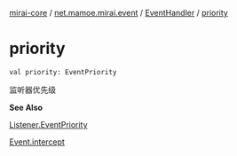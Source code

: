[mirai-core](../../index.md) / [net.mamoe.mirai.event](../index.md) / [EventHandler](index.md) / [priority](./priority.md)

# priority

`val priority: EventPriority`

监听器优先级

**See Also**

[Listener.EventPriority](../-listener/-event-priority/index.md)

[Event.intercept](../-event/intercept.md)

